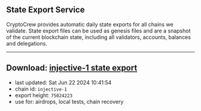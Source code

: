 ## State Export Service
CryptoCrew provides automatic daily state exports for all chains we validate. State export files can be used as genesis files and are a snapshot of the current blockchain state, including all validators, accounts, balances and delegations.

---
**Download: [injective-1 state export](https://dl-eu2.ccvalidators.com/SERVICE/injective/injective-1_export_75024223.json)**
---

- last updated: Sat Jun 22 2024 10:41:54
- chain id: `injective-1`
- export height: `75024223`
- use for: airdrops, local tests, chain recovery
